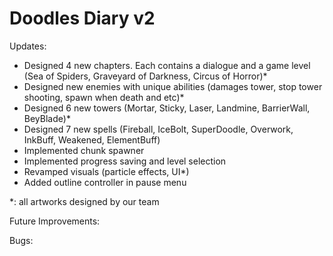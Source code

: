 # Doodles Diary v2

Updates:

- Designed 4 new chapters. Each contains a dialogue and a game level (Sea of Spiders, Graveyard of Darkness, Circus of Horror)\*
- Designed new enemies with unique abilities (damages tower, stop tower shooting, spawn when death and etc)\*
- Designed 6 new towers (Mortar, Sticky, Laser, Landmine, BarrierWall, BeyBlade)\*
- Designed 7 new spells (Fireball, IceBolt, SuperDoodle, Overwork, InkBuff, Weakened, ElementBuff)
- Implemented chunk spawner
- Implemented progress saving and level selection
- Revamped visuals (particle effects, UI\*)
- Added outline controller in pause menu

\*: all artworks designed by our team

Future Improvements:

Bugs:
